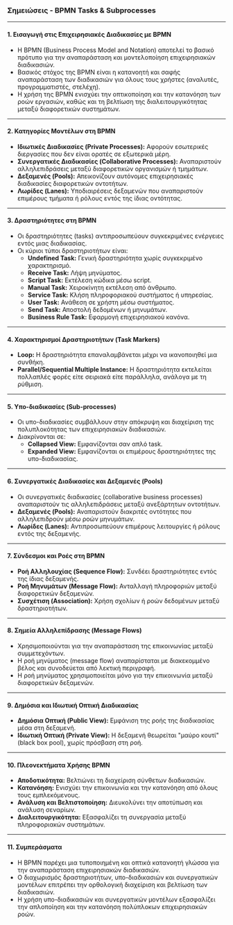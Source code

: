 ### Σημειώσεις - BPMN Tasks & Subprocesses

---

#### **1. Εισαγωγή στις Επιχειρησιακές Διαδικασίες με BPMN**
- Η BPMN (Business Process Model and Notation) αποτελεί το βασικό πρότυπο για την αναπαράσταση και μοντελοποίηση επιχειρησιακών διαδικασιών.
- Βασικός στόχος της BPMN είναι η κατανοητή και σαφής αναπαράσταση των διαδικασιών για όλους τους χρήστες (αναλυτές, προγραμματιστές, στελέχη).
- Η χρήση της BPMN ενισχύει την οπτικοποίηση και την κατανόηση των ροών εργασιών, καθώς και τη βελτίωση της διαλειτουργικότητας μεταξύ διαφορετικών συστημάτων.

---

#### **2. Κατηγορίες Μοντέλων στη BPMN**
- **Ιδιωτικές Διαδικασίες (Private Processes):** Αφορούν εσωτερικές διεργασίες που δεν είναι ορατές σε εξωτερικά μέρη.
- **Συνεργατικές Διαδικασίες (Collaborative Processes):** Αναπαριστούν αλληλεπιδράσεις μεταξύ διαφορετικών οργανισμών ή τμημάτων.
- **Δεξαμενές (Pools):** Απεικονίζουν αυτόνομες επιχειρησιακές διαδικασίες διαφορετικών οντοτήτων.
- **Λωρίδες (Lanes):** Υποδιαιρέσεις δεξαμενών που αναπαριστούν επιμέρους τμήματα ή ρόλους εντός της ίδιας οντότητας.

---

#### **3. Δραστηριότητες στη BPMN**
- Οι δραστηριότητες (tasks) αντιπροσωπεύουν συγκεκριμένες ενέργειες εντός μιας διαδικασίας.
- Οι κύριοι τύποι δραστηριοτήτων είναι:
  - **Undefined Task:** Γενική δραστηριότητα χωρίς συγκεκριμένο χαρακτηρισμό.
  - **Receive Task:** Λήψη μηνύματος.
  - **Script Task:** Εκτέλεση κώδικα μέσω script.
  - **Manual Task:** Χειροκίνητη εκτέλεση από άνθρωπο.
  - **Service Task:** Κλήση πληροφοριακού συστήματος ή υπηρεσίας.
  - **User Task:** Ανάθεση σε χρήστη μέσω συστήματος.
  - **Send Task:** Αποστολή δεδομένων ή μηνυμάτων.
  - **Business Rule Task:** Εφαρμογή επιχειρησιακού κανόνα.

---

#### **4. Χαρακτηρισμοί Δραστηριοτήτων (Task Markers)**
- **Loop:** Η δραστηριότητα επαναλαμβάνεται μέχρι να ικανοποιηθεί μια συνθήκη.
- **Parallel/Sequential Multiple Instance:** Η δραστηριότητα εκτελείται πολλαπλές φορές είτε σειριακά είτε παράλληλα, ανάλογα με τη ρύθμιση.

---

#### **5. Υπο-διαδικασίες (Sub-processes)**
- Οι υπο-διαδικασίες συμβάλλουν στην απόκρυψη και διαχείριση της πολυπλοκότητας των επιχειρησιακών διαδικασιών.
- Διακρίνονται σε:
  - **Collapsed View:** Εμφανίζονται σαν απλό task.
  - **Expanded View:** Εμφανίζονται οι επιμέρους δραστηριότητες της υπο-διαδικασίας.

---

#### **6. Συνεργατικές Διαδικασίες και Δεξαμενές (Pools)**
- Οι συνεργατικές διαδικασίες (collaborative business processes) αναπαριστούν τις αλληλεπιδράσεις μεταξύ ανεξάρτητων οντοτήτων.
- **Δεξαμενές (Pools):** Αναπαριστούν διακριτές οντότητες που αλληλεπιδρούν μέσω ροών μηνυμάτων.
- **Λωρίδες (Lanes):** Αντιπροσωπεύουν επιμέρους λειτουργίες ή ρόλους εντός της δεξαμενής.

---

#### **7. Σύνδεσμοι και Ροές στη BPMN**
- **Ροή Αλληλουχίας (Sequence Flow):** Συνδέει δραστηριότητες εντός της ίδιας δεξαμενής.
- **Ροή Μηνυμάτων (Message Flow):** Ανταλλαγή πληροφοριών μεταξύ διαφορετικών δεξαμενών.
- **Συσχέτιση (Association):** Χρήση σχολίων ή ροών δεδομένων μεταξύ δραστηριοτήτων.

---

#### **8. Σημεία Αλληλεπίδρασης (Message Flows)**
- Χρησιμοποιούνται για την αναπαράσταση της επικοινωνίας μεταξύ συμμετεχόντων.
- Η ροή μηνύματος (message flow) αναπαρίσταται με διακεκομμένο βέλος και συνοδεύεται από λεκτική περιγραφή.
- Η ροή μηνύματος χρησιμοποιείται μόνο για την επικοινωνία μεταξύ διαφορετικών δεξαμενών.

---

#### **9. Δημόσια και Ιδιωτική Οπτική Διαδικασίας**
- **Δημόσια Οπτική (Public View):** Εμφάνιση της ροής της διαδικασίας μέσα στη δεξαμενή.
- **Ιδιωτική Οπτική (Private View):** Η δεξαμενή θεωρείται "μαύρο κουτί" (black box pool), χωρίς πρόσβαση στη ροή.

---

#### **10. Πλεονεκτήματα Χρήσης BPMN**
- **Αποδοτικότητα:** Βελτιώνει τη διαχείριση σύνθετων διαδικασιών.
- **Κατανόηση:** Ενισχύει την επικοινωνία και την κατανόηση από όλους τους εμπλεκόμενους.
- **Ανάλυση και Βελτιστοποίηση:** Διευκολύνει την αποτύπωση και ανάλυση σεναρίων.
- **Διαλειτουργικότητα:** Εξασφαλίζει τη συνεργασία μεταξύ πληροφοριακών συστημάτων.

---

#### **11. Συμπεράσματα**
- Η BPMN παρέχει μια τυποποιημένη και οπτικά κατανοητή γλώσσα για την αναπαράσταση επιχειρησιακών διαδικασιών.
- Ο διαχωρισμός δραστηριοτήτων, υπο-διαδικασιών και συνεργατικών μοντέλων επιτρέπει την ορθολογική διαχείριση και βελτίωση των διαδικασιών.
- Η χρήση υπο-διαδικασιών και συνεργατικών μοντέλων εξασφαλίζει την απλοποίηση και την κατανόηση πολύπλοκων επιχειρησιακών ροών.
